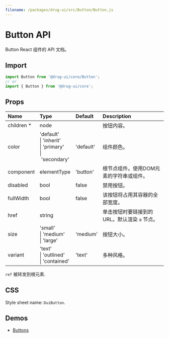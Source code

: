 ```yaml
---
filename: /packages/drug-ui/src/Button/Button.js
---
```


# Button API

<p class="description">Button React 组件的 API 文档。</p>

## Import

```js
import Button from '@drug-ui/core/Button';
// or
import { Button } from '@drug-ui/core';
```

## Props

| Name | Type | Default | Description |
|:-----|:-----|:--------|:------------|
| <span class="prop-name required">children&nbsp;*</span> | <span class="prop-type">node</span> |  | 按钮内容。 |
| <span class="prop-name">color</span> | <span class="prop-type">'default'<br>&#124;&nbsp;'inherit'<br>&#124;&nbsp;'primary'<br>&#124;&nbsp;'secondary'</span> | <span class="prop-default">'default'</span> | 组件颜色。 |
| <span class="prop-name">component</span> | <span class="prop-type">elementType</span> | <span class="prop-default">'button'</span> | 根节点组件。使用DOM元素的字符串或组件。 |
| <span class="prop-name">disabled</span> | <span class="prop-type">bool</span> | <span class="prop-default">false</span> | 禁用按钮。 |
| <span class="prop-name">fullWidth</span> | <span class="prop-type">bool</span> | <span class="prop-default">false</span> | 该按钮将占用其容器的全部宽度。 |
| <span class="prop-name">href</span> | <span class="prop-type">string</span> |  | 单击按钮时要链接到的URL。默认渲染 ```a``` 节点。 |
| <span class="prop-name">size</span> | <span class="prop-type">'small'<br>&#124;&nbsp;'medium'<br>&#124;&nbsp;'large'</span> | <span class="prop-default">'medium'</span> | 按钮大小。 |
| <span class="prop-name">variant</span> | <span class="prop-type">'text'<br>&#124;&nbsp;'outlined'<br>&#124;&nbsp;'contained'</span> | <span class="prop-default">'text'</span> | 多种风格。 |

`ref` 被转发到根元素.

## CSS

Style sheet name: `DuiButton`.

## Demos

- [Buttons](/drug-ui/components/buttons/)




